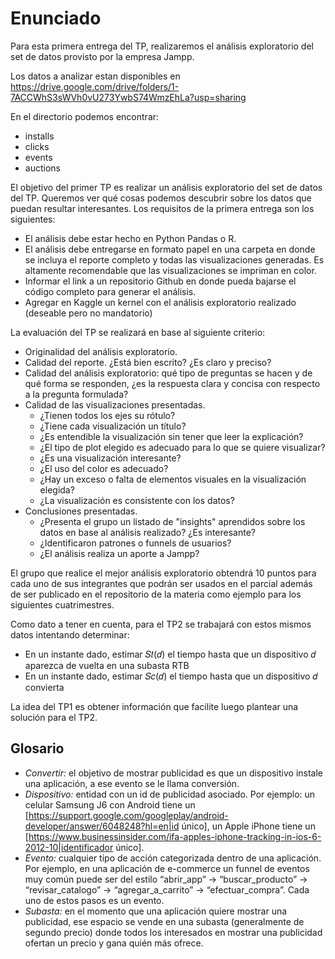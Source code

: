 # Enunciado

Para esta primera entrega del TP, realizaremos el análisis exploratorio del set de datos provisto por la empresa Jampp. 


Los datos a analizar estan disponibles en https://drive.google.com/drive/folders/1-7ACCWhS3sWVh0vU273YwbS74WmzEhLa?usp=sharing


En el directorio podemos encontrar:


* installs
* clicks 
* events 
* auctions


El objetivo del primer TP es realizar un análisis exploratorio del set de datos del TP. Queremos ver qué cosas podemos descubrir sobre los datos que puedan resultar interesantes. Los requisitos de la primera entrega son los siguientes:


- El análisis debe estar hecho en Python Pandas o R.
- El análisis debe entregarse en formato papel en una carpeta en donde se incluya el reporte completo y todas las visualizaciones generadas. Es altamente recomendable que las visualizaciones se impriman en color.
- Informar el link a un repositorio Github en donde pueda bajarse el código completo para generar el análisis.
- Agregar en Kaggle un kernel con el análisis exploratorio realizado (deseable pero no mandatorio)


La evaluación del TP se realizará en base al siguiente criterio:


- Originalidad del análisis exploratorio. 
- Calidad del reporte. ¿Está bien escrito? ¿Es claro y preciso? 
- Calidad del análisis exploratorio: qué tipo de preguntas se hacen y de qué forma se responden, ¿es la respuesta clara y concisa con respecto a la pregunta formulada? 
- Calidad de las visualizaciones presentadas.
    - ¿Tienen todos los ejes su rótulo?
    - ¿Tiene cada visualización un título?
    - ¿Es entendible la visualización sin tener que leer la explicación?
    - ¿El tipo de plot elegido es adecuado para lo que se quiere visualizar?
    - ¿Es una visualización interesante?
    - ¿El uso del color es adecuado?
    - ¿Hay un exceso o falta de elementos visuales en la visualización elegida?
    - ¿La visualización es consistente con los datos?
- Conclusiones presentadas.
    - ¿Presenta el grupo un listado de "insights" aprendidos sobre los datos en base al análisis realizado? ¿Es interesante?
    - ¿Identificaron patrones o funnels de usuarios? 
    - ¿El análisis realiza un aporte a Jampp?


El grupo que realice el mejor análisis exploratorio obtendrá 10 puntos para cada uno de sus integrantes que podrán ser usados en el parcial además de ser publicado en el repositorio de la materia como ejemplo para los siguientes cuatrimestres.


Como dato a tener en cuenta, para el TP2 se trabajará con estos mismos datos intentando determinar:

- En un instante dado, estimar 𝑆𝑡(𝑑) el tiempo hasta que un dispositivo 𝑑 aparezca de vuelta en una subasta RTB
- En un instante dado, estimar 𝑆𝑐(𝑑) el tiempo hasta que un dispositivo 𝑑 convierta

La idea del TP1 es obtener información que facilite luego plantear una solución para el TP2.



## Glosario

- *Convertir:* el objetivo de mostrar publicidad es que un dispositivo instale una aplicación, a ese evento se le llama conversión.
- *Dispositivo:* entidad con un id de publicidad asociado. Por ejemplo: un celular Samsung J6 con Android tiene un [https://support.google.com/googleplay/android-developer/answer/6048248?hl=en|id único], un Apple iPhone tiene un [https://www.businessinsider.com/ifa-apples-iphone-tracking-in-ios-6-2012-10|identificador único]. 
- *Evento:* cualquier tipo de acción categorizada dentro de una aplicación. Por ejemplo, en una aplicación de e-commerce un funnel de eventos muy común puede ser del estilo “abrir_app” → “buscar_producto” → “revisar_catalogo” → “agregar_a_carrito” → “efectuar_compra”. Cada uno de estos pasos es un evento.
- *Subasta:* en el momento que una aplicación quiere mostrar una publicidad, ese espacio se vende en una subasta (generalmente de segundo precio) donde todos los interesados en mostrar una publicidad ofertan un precio y gana quién más ofrece.
